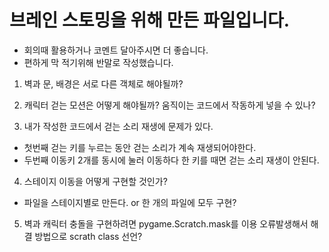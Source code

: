# 브레인 스토밍을 위해 만든 파일입니다.

 -  회의때 활용하거나 코멘트 달아주시면 더 좋습니다.
 -  편하게 막 적기위해 반말로 작성했습니다.

1. 벽과 문, 배경은 서로 다른 객체로 해야될까?

2. 캐릭터 걷는 모션은 어떻게 해야될까? 움직이는 코드에서 작동하게 넣을 수 있나?

3. 내가 작성한 코드에서 걷는 소리 재생에 문제가 있다.

 -  첫번째 걷는 키를 누르는 동안 걷는 소리가 계속 재생되어야한다.
 -  두번째 이동키 2개를 동시에 눌러 이동하다 한 키를 때면 걷는 소리 재생이 안된다.

4.  스테이지 이동을 어떻게 구현할 것인가?

 - 파일을 스테이지별로 만든다. or 한 개의 파일에 모두 구현?
5. 벽과 캐릭터 충돌을 구현하려면 pygame.Scratch.mask를 이용 오류발생해서 해결 방법으로 scrath class 선언?
